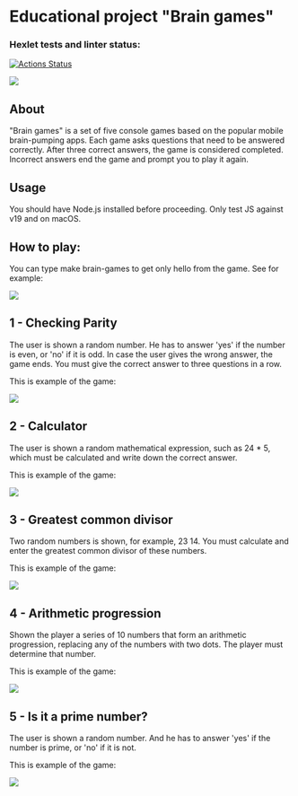 <h1>Educational project "Brain games"</h1>

### Hexlet tests and linter status:
[![Actions Status](https://github.com/witcher3025/frontend-project-lvl1/workflows/hexlet-check/badge.svg)](https://github.com/witcher3025/frontend-project-lvl1/actions)

<a href="https://codeclimate.com/github/witcher3025/frontend-project-lvl1/maintainability"><img src="https://api.codeclimate.com/v1/badges/d3cf35f21016e8dabf68/maintainability" /></a>

<h2>About</h2>
<p>"Brain games" is a set of five console games based on the popular mobile brain-pumping apps. Each game asks questions that need to be answered correctly. After three correct answers, the game is considered completed. Incorrect answers end the game and prompt you to play it again.</p>

<h2>Usage</h2>
<p>You should have Node.js installed before proceeding. Only test JS against v19 and on macOS.</p>

<h2>How to play:</h2>
<p>You can type make brain-games to get only hello from the game. See for example:</p>
<a href="https://asciinema.org/a/581035" target="_blank"><img src="https://asciinema.org/a/581035.svg" /></a>

<h2>1 - Checking Parity</h2>
<p>The user is shown a random number. He has to answer 'yes' if the number is even, or 'no' if it is odd. In case the user gives the wrong answer, the game ends. You must give the correct answer to three questions in a row.</p>
<p>This is example of the game:<p>
<a href="https://asciinema.org/a/581037" target="_blank"><img src="https://asciinema.org/a/581037.svg" /></a>

<h2>2 - Calculator</h2>
<p>The user is shown a random mathematical expression, such as 24 * 5, which must be calculated and write down the correct answer.</p>
<p>This is example of the game:<p>
<a href="https://asciinema.org/a/581038" target="_blank"><img src="https://asciinema.org/a/581038.svg" /></a>

<h2>3 - Greatest common divisor</h2>
<p>Two random numbers is shown, for example, 23 14. You must calculate and enter the greatest common divisor of these numbers.</p>
<p>This is example of the game:<p>
<a href="https://asciinema.org/a/581039" target="_blank"><img src="https://asciinema.org/a/581039.svg" /></a>

<h2>4 - Arithmetic progression</h2>
<p>Shown the player a series of 10 numbers that form an arithmetic progression, replacing any of the numbers with two dots. The player must determine that number.</p>
<p>This is example of the game:<p>
<a href="https://asciinema.org/a/581040" target="_blank"><img src="https://asciinema.org/a/581040.svg" /></a>

<h2>5 - Is it a prime number?</h2>
<p>The user is shown a random number. And he has to answer 'yes' if the number is prime, or 'no' if it is not.</p>
<p>This is example of the game:<p>
<a href="https://asciinema.org/a/581041" target="_blank"><img src="https://asciinema.org/a/581041.svg" /></a>
